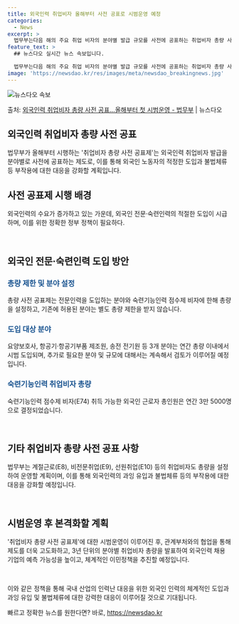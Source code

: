 ```yaml
---
title: 외국인력 취업비자 올해부터 사전 공표로 시범운영 예정
categories:
  - News
excerpt: >
  법무부는다음 해의 주요 취업 비자의 분야별 발급 규모를 사전에 공표하는 취업비자 총량 사전 공표제를 올해부터…
feature_text: >
  ## 뉴스다오 실시간 뉴스 속보입니다.

  법무부는다음 해의 주요 취업 비자의 분야별 발급 규모를 사전에 공표하는 취업비자 총량 사전 공표제를 올해부터…
image: 'https://newsdao.kr/res/images/meta/newsdao_breakingnews.jpg'
---
```


![뉴스다오 속보](https://newsdao.kr/res/images/meta/newsdao_breakingnews.jpg)

<p>출처: <a href="https://newsdao.kr/2935" rel="dofollow">외국인력 취업비자 총량 사전 공표…올해부터 첫 시범운영 - 법무부</a> | 뉴스다오</p>

<h2>외국인력 취업비자 총량 사전 공표</h2>

법무부가 올해부터 시행하는 '취업비자 총량 사전 공표제'는 외국인력 취업비자 발급을 분야별로 사전에 공표하는 제도로, 이를 통해 외국인 노동자의 적정한 도입과 불법체류 등 부작용에 대한 대응을 강화할 계획입니다.

<h2 data-ke-size="size26">사전 공표제 시행 배경</h2>
외국인력의 수요가 증가하고 있는 가운데, 외국인 전문·숙련인력의 적절한 도입이 시급하며, 이를 위한 정확한 정부 정책이 필요하다.

<p data-ke-size="size16">&nbsp;</p>

<h2 data-ke-size="size26">외국인 전문·숙련인력 도입 방안</h2>
<h3><b><span style="color: #1a5490;">총량 제한 및 분야 설정</span></b></h3>
총량 사전 공표제는 전문인력을 도입하는 분야와 숙련기능인력 점수제 비자에 한해 총량을 설정하고, 기존에 허용된 분야는 별도 총량 제한을 받지 않습니다.

<h3><b><span style="color: #1a5490;">도입 대상 분야</span></b></h3>
요양보호사, 항공기·항공기부품 제조원, 송전 전기원 등 3개 분야는 연간 총량 이내에서 시범 도입되며, 추가로 필요한 분야 및 규모에 대해서는 계속해서 검토가 이루어질 예정입니다.

<h3><b><span style="color: #1a5490;">숙련기능인력 취업비자 총량</span></b></h3>
숙련기능인력 점수제 비자(E74) 취득 가능한 외국인 근로자 총인원은 연간 3만 5000명으로 결정되었습니다.

<p data-ke-size="size16">&nbsp;</p>

<h2 data-ke-size="size26">기타 취업비자 총량 사전 공표 사항</h2>
법무부는 계절근로(E8), 비전문취업(E9), 선원취업(E10) 등의 취업비자도 총량을 설정하여 운영할 계획이며, 이를 통해 외국인력의 과잉 유입과 불법체류 등의 부작용에 대한 대응을 강화할 예정입니다.

<p data-ke-size="size16">&nbsp;</p>

<h2 data-ke-size="size26">시범운영 후 본격화할 계획</h2>
'취업비자 총량 사전 공표제'에 대한 시범운영이 이루어진 후, 관계부처와의 협업을 통해 제도를 더욱 고도화하고, 3년 단위의 분야별 취업비자 총량을 발표하여 외국인력 채용 기업의 예측 가능성을 높이고, 체계적인 이민정책을 추진할 예정입니다.

<p data-ke-size="size16">&nbsp;</p>

이와 같은 정책을 통해 국내 산업의 인력난 대응을 위한 외국인 인력의 체계적인 도입과 과잉 유입 및 불법체류에 대한 강력한 대응이 이루어질 것으로 기대됩니다. 

빠르고 정확한 뉴스를 원한다면? 바로, <a href="https://newsdao.kr" rel="dofollow">https://newsdao.kr</a>


    

